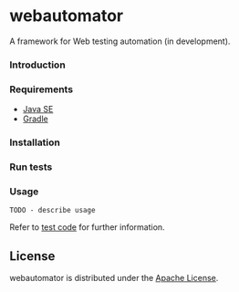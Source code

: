 webautomator
============

A framework for Web testing automation (in development).

### Introduction

### Requirements

- [Java SE](http://www.oracle.com/technetwork/java/javase/overview)
- [Gradle](http://www.gradle.org)

### Installation

### Run tests

### Usage

`TODO - describe usage` 


Refer to [test code](src/test/java/edu/unl/webautomator) for further information.

License
-------
webautomator is distributed under the [Apache License](http://www.apache.org/licenses/LICENSE-2.0.html).


